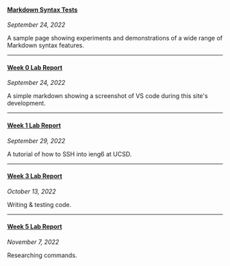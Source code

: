 #### [Markdown Syntax Tests](tests/markdown-syntax)
*September 24, 2022*

A sample page showing experiments and demonstrations of a wide range of Markdown syntax features.

---


#### [Week 0 Lab Report](lab-report-1-week-0)
*September 24, 2022*

A simple markdown showing a screenshot of VS code during this site's development.

---

#### [Week 1 Lab Report](lab-report-1-week-1)
*September 29, 2022*

A tutorial of how to SSH into ieng6 at UCSD.

---

#### [Week 3 Lab Report](lab-report-week-3)
*October 13, 2022*

Writing & testing code.

---

#### [Week 5 Lab Report](lab-report-week-5)
*November 7, 2022*

Researching commands.